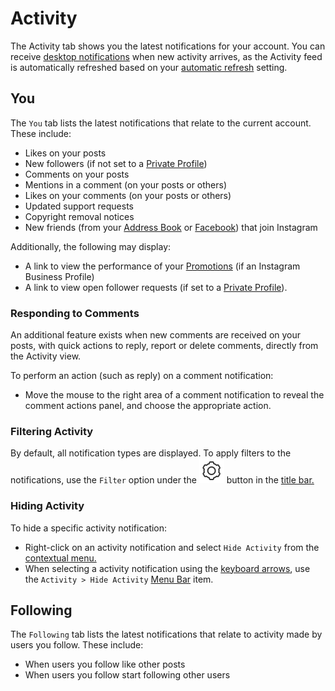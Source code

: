 # Activity

The Activity tab shows you the latest notifications for your account. You can receive [desktop notifications](../preferences/notifications.md) when new activity arrives, as the Activity feed is automatically refreshed based on your [automatic refresh](../preferences/feed/#automatically-refresh) setting.

## You

The `You` tab lists the latest notifications that relate to the current account. These include:

* Likes on your posts
* New followers \(if not set to a [Private Profile](profile/privateprofiles.md)\)
* Comments on your posts
* Mentions in a comment \(on your posts or others\)
* Likes on your comments \(on your posts or others\)
* Updated support requests
* Copyright removal notices
* New friends \(from your [Address Book](profile/settings/invitecontacts.md) or [Facebook](profile/settings/followfacebook.md)\) that join Instagram

Additionally, the following may display:

* A link to view the performance of your [Promotions](profile/businessprofiles/promote.md) \(if an Instagram Business Profile\)
* A link to view open follower requests \(if set to a [Private Profile](profile/privateprofiles.md)\).

### Responding to Comments

An additional feature exists when new comments are received on your posts, with quick actions to reply, report or delete comments, directly from the Activity view.

To perform an action \(such as reply\) on a comment notification:

* Move the mouse to the right area of a comment notification to reveal the comment actions panel, and choose the appropriate action.

### Filtering Activity

By default, all notification types are displayed. To apply filters to the notifications, use the `Filter` option under the ![](../.gitbook/assets/settings.png) button in the [title bar.](../misc/glossary.md#title-bar)

### Hiding Activity

To hide a specific activity notification:

* Right-click on an activity notification and select `Hide Activity` from the [contextual menu.](../misc/glossary.md#contextual-menu)
* When selecting a activity notification using the [keyboard arrows](../misc/keyboard-shortcuts.md), use the `Activity > Hide Activity` [Menu Bar](../misc/glossary.md#menu-bar) item.

## Following

The `Following` tab lists the latest notifications that relate to activity made by users you follow. These include:

* When users you follow like other posts
* When users you follow start following other users


